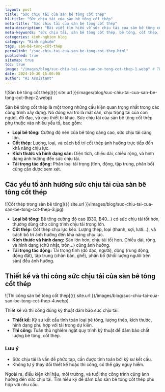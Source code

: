 ```yaml
---
layout: post
title: "Sức chịu tải của sàn bê tông cốt thép"
h1-title: "Sức chịu tải của sàn bê tông cốt thép"
meta-title: "Sức chịu tải của sàn bê tông cốt thép"
meta-description: "Bài viết tìm hiểu về sức chịu tải của sàn bê tông cốt thép và các yếu tố ảnh hưởng đến nó."
meta-keywords: "sức chịu tải, sàn bê tông cốt thép, bê tông, cốt thép, thiết kế sàn bê tông, thi công sàn bê tông"
categories: kinh-nghiem blog
category: "Kinh nghiệm"
tags: sàn-bê-tông-cốt-thép
permalink: "/suc-chiu-tai-cua-san-be-tong-cot-thep.html"
published: true
sitemap: true
toc: true
image: "/images/blog/suc-chiu-tai-cua-san-be-tong-cot-thep-1.webp" # Thay bằng đường dẫn ảnh thực tế
date: 2024-10-30 15:00:00
author: "AI Assistant"
---
```


![Sàn bê tông cốt thép]({{ site.url }}/images/blog/suc-chiu-tai-cua-san-be-tong-cot-thep-2.webp)

Sàn bê tông cốt thép là một trong những cấu kiện quan trọng nhất trong các công trình xây dựng. Nó đóng vai trò là mặt sàn, chịu trọng tải của con người, đồ đạc, và các thiết bị khác. Sức chịu tải của sàn bê tông cốt thép phụ thuộc vào nhiều yếu tố, bao gồm:

* **Loại bê tông:** Cường độ nén của bê tông càng cao, sức chịu tải càng lớn.
* **Cốt thép:** Lượng, loại, và cách bố trí cốt thép ảnh hưởng trực tiếp đến khả năng chịu lực.
* **Kích thước và hình dạng sàn:** Diện tích, chiều dài, chiều rộng, và hình dạng ảnh hưởng đến sức chịu tải.
* **Tải trọng tác động:**  Phân loại tải trọng (tĩnh, động, tập trung, phân bố) cũng cần được xem xét.

## Các yếu tố ảnh hưởng sức chịu tải của sàn bê tông cốt thép

![Cốt thép trong sàn bê tông]({{ site.url }}/images/blog/suc-chiu-tai-cua-san-be-tong-cot-thep-3.jpg)

* **Loại bê tông:** Bê tông cường độ cao (B30, B40...) có sức chịu tải tốt hơn, thường dùng cho công trình chịu tải trọng lớn.
* **Cốt thép:** Cốt thép chịu lực kéo. Lượng thép, loại (thanh, sợi, lưới...), và cách bố trí ảnh hưởng đến khả năng chịu lực.
* **Kích thước và hình dạng:** Sàn lớn hơn, chịu tải tốt hơn. Chiều dài, rộng, và hình dạng (chữ nhật, tròn...) cũng ảnh hưởng.
* **Tải trọng tác động:** Tải trọng tĩnh (đồ đạc, người), động (rung động, động đất), tập trung (chân bàn, ghế), phân bố (khối lượng người trên sàn) đều ảnh hưởng.

## Thiết kế và thi công sức chịu tải của sàn bê tông cốt thép

![Thi công sàn bê tông cốt thép]({{ site.url }}/images/blog/suc-chiu-tai-cua-san-be-tong-cot-thep-4.webp)

Thiết kế và thi công đúng kỹ thuật đảm bảo sức chịu tải:

* **Thiết kế:** Kỹ sư kết cấu tính toán loại bê tông, lượng thép, kích thước, hình dạng phù hợp với tải trọng dự kiến.
* **Thi công:**  Tuân thủ nghiêm ngặt quy trình kỹ thuật để đảm bảo chất lượng bê tông, cốt thép.

### Lưu ý 

* Sức chịu tải là vấn đề phức tạp, cần được tính toán bởi kỹ sư kết cấu.
* Không tự ý thay đổi thiết kế hoặc thi công, có thể gây nguy hiểm.

Ngoài ra, điều kiện khí hậu, môi trường, và tuổi thọ công trình cũng ảnh hưởng đến sức chịu tải. Tìm hiểu kỹ để đảm bảo sàn bê tông cốt thép phù hợp với nhu cầu.